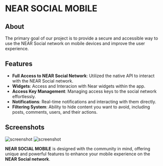 # NEAR SOCIAL MOBILE

## About

The primary goal of our project is to provide a secure and accessible way to use the NEAR Social network on mobile devices and improve the user experience.

## Features

- **Full Access to NEAR Social Network**: Utilized the native API to interact with the NEAR Social network.
- **Widgets**: Access and Interacion with Near widgets within the app.
- **Access Key Management**: Managing access keys to the social network effortlessly.
- **Notifications**: Real-time notifications and interacting with them directly.
- **Filtering System**: Ability to hide content you want to avoid, including posts, comments, users, and their actions.

## Screenshots

![screenshot](https://imgkub.com/images/2024/08/02/nsm-preview-1.png "Preview 1")
![screenshot](https://imgkub.com/images/2024/08/02/msn-preview-2.png "Preview 2")


**NEAR SOCIAL MOBILE** is designed with the community in mind, offering unique and powerful features to enhance your mobile experience on the **NEAR Social network**.

